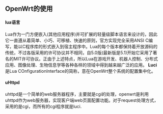 ## OpenWrt的使用
#### lua语言
Lua作为一门方便嵌入(其他应用程序)并可扩展的轻量级脚本语言来设计的，因此它一直遵从着简单、小巧、可移植、快速的原则，官方实现完全采用ANSI C编写，能以C程序库的形式嵌入到宿主程序中。Lua的每个版本都保持着开放源码的传统，不过各版采用的许可协议并不相同，自5.0版(最新版是5.1)开始它采用了著名的MIT许可协议。正由于上述特点，所以Lua在游戏开发、机器人控制、分布式应用、图像处理、生物信息学等各种各样的领域中得到越来越广泛的应用。
**Luci** 是Lua COnfigurationInterface的简称，意在OpenWrt整个系统的配置集中化。

#### uHttpd
uhttpd是一个简单的web服务器程序，主要就是cgi的处理，openwrt是利用uhttpd作为web服务器，实现客户端web页面配置功能。对于request处理方式，采用的是cgi，而所有的cgi程序就是luci.
